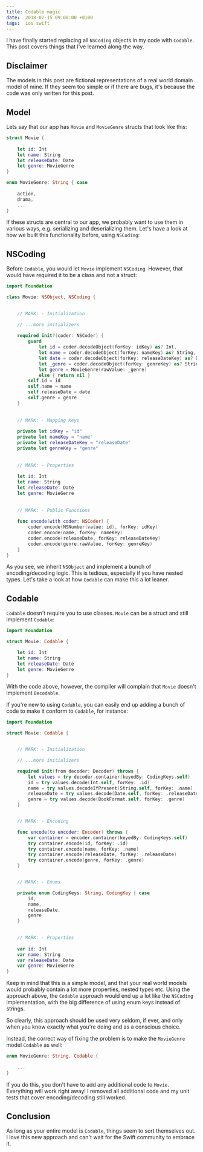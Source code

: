 ```yaml
---
title: Codable magic
date:  2018-02-15 09:00:00 +0100
tags:  ios swift
---
```


I have finally started replacing all `NSCoding` objects in my code with `Codable`.
This post covers things that I've learned along the way.


## Disclaimer

The models in this post are fictional representations of a real world domain model
of mine. If they seem too simple or if there are bugs, it's because the code was
only written for this post.


## Model

Lets say that our app has `Movie` and `MovieGenre` structs that look like this:

```swift
struct Movie {
    
    let id: Int
    let name: String
    let releaseDate: Date
    let genre: MovieGenre
}

enum MovieGenre: String { case
    
    action,
    drama,
    ...
}
```

If these structs are central to our app, we probably want to use them in various
ways, e.g. serializing and deserializing them. Let's have a look at how we built
this functionality before, using `NSCoding`:


## NSCoding

Before `Codable`, you would let `Movie` implement `NSCoding`. However, that would
have required it to be a class   and not a struct:

```swift
import Foundation

class Movie: NSObject, NSCoding {

    
    // MARK: - Initialization

    // ...more initializers
    
    required init?(coder: NSCoder) {
        guard
            let id = coder.decodeObject(forKey: idKey) as? Int,
            let name = coder.decodeObject(forKey: nameKey) as? String,
            let date = coder.decodeObject(forKey: releaseDateKey) as? Date,
            let _genre = coder.decodeObject(forKey: genreKey) as? String,
            let genre = MovieGenre(rawValue: _genre)
            else { return nil }
        self.id = id
        self.name = name
        self.releaseDate = date
        self.genre = genre
    }
    
    
    // MARK: - Mapping Keys
    
    private let idKey = "id"
    private let nameKey = "name"
    private let releaseDateKey = "releaseDate"
    private let genreKey = "genre"
    
    
    // MARK: - Properties
    
    let id: Int
    let name: String
    let releaseDate: Date
    let genre: MovieGenre
    
    
    // MARK: - Public Functions
    
    func encode(with coder: NSCoder) {
        coder.encode(NSNumber(value: id), forKey: idKey)
        coder.encode(name, forKey: nameKey)
        coder.encode(releaseDate, forKey: releaseDateKey)
        coder.encode(genre.rawValue, forKey: genreKey)
    }
}
```

As you see, we inherit `NSObject` and implement a bunch of encoding/decoding
logic. This is tedious, especially if you have nested types. Let's take a
look at how `Codable` can make this a lot leaner.


## Codable

`Codable` doesn't require you to use classes. `Movie` can be a struct and still
implement `Codable`:

```swift
import Foundation

struct Movie: Codable {

    let id: Int
    let name: String
    let releaseDate: Date
    let genre: MovieGenre
}
```

With the code above, however, the compiler will complain that `Movie` doesn't
implement `Decodable`.

If you're new to using `Codable`, you can easily end up adding a bunch of code
to make it conform to `Codable`, for instance:


```swift
import Foundation

struct Movie: Codable {


    // MARK: - Initialization

    // ...more initializers

    required init(from decoder: Decoder) throws {
        let values = try decoder.container(keyedBy: CodingKeys.self)
        id = try values.decode(Int.self, forKey: .id)
        name = try values.decodeIfPresent(String.self, forKey: .name)
        releaseDate = try values.decode(Date.self, forKey: .releaseDate)
        genre = try values.decode(BookFormat.self, forKey: .genre)
    }


    // MARK: - Encoding

    func encode(to encoder: Encoder) throws {
        var container = encoder.container(keyedBy: CodingKeys.self)
        try container.encode(id, forKey: .id)
        try container.encode(name, forKey: .name)
        try container.encode(releaseDate, forKey: .releaseDate)
        try container.encode(genre, forKey: .genre)
    }


    // MARK: - Enums

    private enum CodingKeys: String, CodingKey { case
        id,
        name,
        releaseDate,
        genre
    }

    
    // MARK: - Properties
    
    var id: Int
    var name: String
    var releaseDate: Date
    var genre: MovieGenre
}
```

Keep in mind that this is a simple model, and that your real world models would
probably contain a lot more properties, nested types etc. Using the approach
above, the `Codable` approach would end up a lot like the `NSCoding`
implementation, with the big difference of using enum keys instead of strings.

So clearly, this approach should be used very seldom, if ever, and only when you
know exactly what you're doing and as a conscious choice. 

Instead, the correct way of fixing the problem is to make the `MovieGenre`  model
`Codable` as well:

```swift
enum MovieGenre: String, Codable {
    
    ...
}
``` 

If you do this, you don't have to add any additional code to `Movie`. Everything
will work right away! I removed all additional code and my unit tests that cover
encoding/decoding still worked.


## Conclusion

As long as your entire model is `Codable`, things seem to sort themselves out. I
love this new approach and can't wait for the Swift community to embrace it.